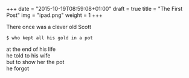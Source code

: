 +++
date = "2015-10-19T08:59:08+01:00"
draft = true
title = "The First Post"
img = "ipad.png"
weight = 1
+++

There once was a clever old Scott

    $ who kept all his gold in a pot

at the end of his life  
he told to his wife  
but to show her the pot  
he forgot  

<!--more-->
